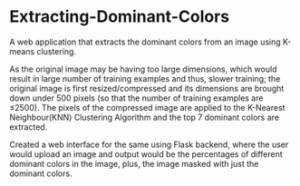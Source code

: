 # Extracting-Dominant-Colors
A web application that extracts the dominant colors from an image using K-means clustering.

As the original image may be having too large dimensions, which would result in large number of training examples and thus, slower training; the original image is first resized/compressed and its dimensions are brought down under 500 pixels (so that the number of training examples are ≤2500). The pixels of the compressed image are applied to the K-Nearest Neighbour(KNN) Clustering Algorithm and the top 7 dominant colors are extracted.

Created a web interface for the same using Flask backend, where the user would upload an image and output would be the percentages of different dominant colors in the image, plus, the image masked with just the dominant colors.

